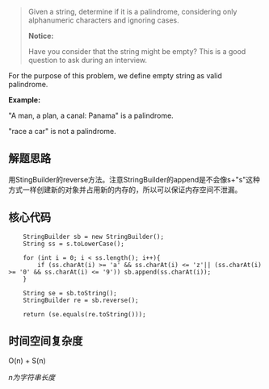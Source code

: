 > Given a string, determine if it is a palindrome, considering only alphanumeric characters and ignoring cases.
>
>**Notice:** 
>
> Have you consider that the string might be empty? This is a good question to ask during an interview.

For the purpose of this problem, we define empty string as valid palindrome.

**Example:** 

"A man, a plan, a canal: Panama" is a palindrome.

"race a car" is not a palindrome.

## 解题思路

用StingBuilder的reverse方法。注意StringBuilder的append是不会像s+"s"这种方式一样创建新的对象并占用新的内存的，所以可以保证内存空间不泄漏。

## 核心代码
        
        StringBuilder sb = new StringBuilder();
        String ss = s.toLowerCase();
        
        for (int i = 0; i < ss.length(); i++){
            if (ss.charAt(i) >= 'a' && ss.charAt(i) <= 'z'|| (ss.charAt(i) >= '0' && ss.charAt(i) <= '9')) sb.append(ss.charAt(i));
        }
        
        String se = sb.toString();
        StringBuilder re = sb.reverse();

        return (se.equals(re.toString()));

## 时间空间复杂度

O(n) + S(n)

*n为字符串长度*
